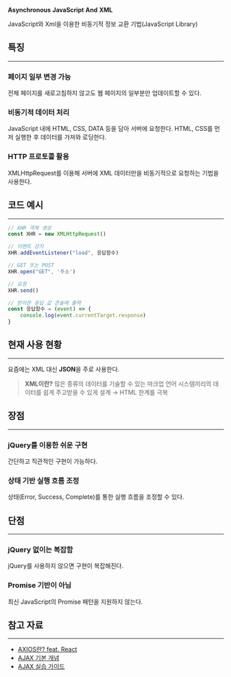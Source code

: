 **Asynchronous** **JavaScript** **And** **XML**

JavaScript와 Xml을 이용한 비동기적 정보 교환 기법(JavaScript Library)

## 특징
---

### 페이지 일부 변경 가능
전체 페이지를 새로고침하지 않고도 웹 페이지의 일부분만 업데이트할 수 있다.

### 비동기적 데이터 처리
JavaScript 내에 HTML, CSS, DATA 등을 담아 서버에 요청한다. HTML, CSS를 먼저 실행한 후 데이터를 가져와 로딩한다.

### HTTP 프로토콜 활용
XMLHttpRequest를 이용해 서버에 XML 데이터만을 비동기적으로 요청하는 기법을 사용한다.

## 코드 예시
---
```javascript
// XHR 객체 생성
const XHR = new XMLHttpRequest()

// 이벤트 감지
XHR.addEventListener("load", 응답함수)

// GET 또는 POST
XHR.open("GET", '주소')

// 요청
XHR.send()

// 받아온 응답 값 콘솔에 출력
const 응답함수 = (event) => {
    console.log(event.currentTarget.response)
}
```

## 현재 사용 현황
---
요즘에는 XML 대신 **JSON**을 주로 사용한다.

> **XML이란?**
> 많은 종류의 데이터를 기술할 수 있는 마크업 언어
> 시스템끼리의 데이터를 쉽게 주고받을 수 있게 설계 → HTML 한계를 극복

## 장점
---
### jQuery를 이용한 쉬운 구현
간단하고 직관적인 구현이 가능하다.

### 상태 기반 실행 흐름 조정
상태(Error, Success, Complete)를 통한 실행 흐름을 조정할 수 있다.

## 단점
---
### jQuery 없이는 복잡함
jQuery를 사용하지 않으면 구현이 복잡해진다.

### Promise 기반이 아님
최신 JavaScript의 Promise 패턴을 지원하지 않는다.

## 참고 자료
---
- [AXIOS란? feat. React](https://velog.io/@dusunax/AXIOS%EB%9E%80-feat.-React)
- [AJAX 기본 개념](https://jbground.tistory.com/4)
- [AJAX 실습 가이드](https://cocoon1787.tistory.com/756)